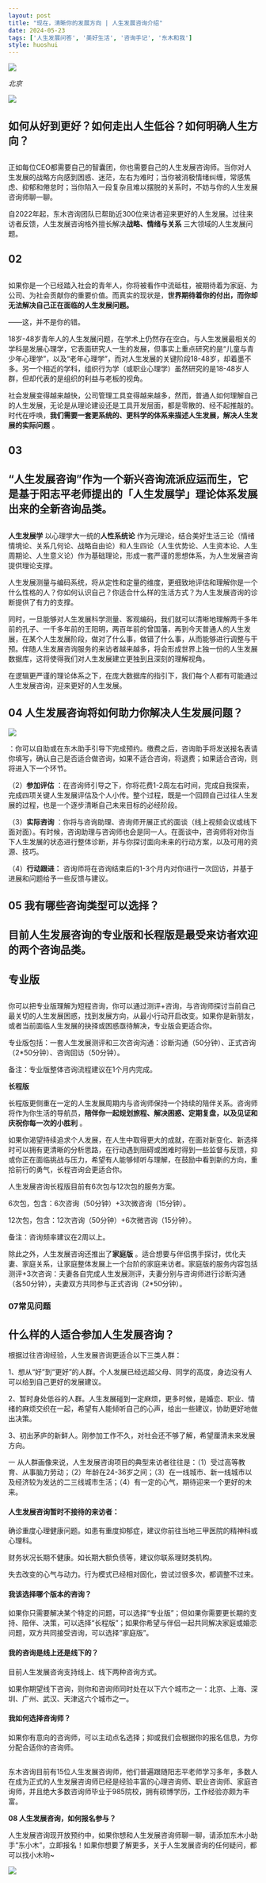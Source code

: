 ```yaml
---
layout: post
title: "现在，清晰你的发展方向 | 人生发展咨询介绍"
date: 2024-05-23
tags: ['人生发展问答', '美好生活', '咨询手记', '东木和我']
style: huoshui
---
```


![](/assets/post_images/2024-05-23-17319183892630.5444897410180571.jpeg)

_北京_

![](/assets/post_images/2024-05-23-17319183892600.608852704168866.jpeg)

##  如何从好到更好？如何走出人生低谷？如何明确人生方向？

##

正如每位CEO都需要自己的智囊团，你也需要自己的人生发展咨询师。当你对人生发展的战略方向感到困惑、迷茫，左右为难时；当你被消极情绪纠缠，常感焦虑、抑郁和倦怠时；当你陷入一段复杂且难以摆脱的关系时，不妨与你的人生发展咨询师聊一聊。  

自2022年起，东木咨询团队已帮助近300位来访者迎来更好的人生发展。过往来访者反馈，人生发展咨询格外擅长解决**战略、情绪与关系**
三大领域的人生发展问题。

  

## **02**

##
如果你是一个已经踏入社会的青年人，你将被看作中流砥柱，被期待着为家庭、为公司、为社会贡献你的重要价值。而真实的现状是，**世界期待着你的付出，而你却无法解决自己正在面临的人生发展问题。**

——这，并不是你的错。

18岁-48岁青年人的人生发展问题，在学术上仍然存在空白。与人生发展最相关的学科是发展心理学，它表面研究人一生的发展，但事实上重点研究的是“儿童与青少年心理学”，以及“老年心理学”，而对人生发展的关键阶段18-48岁，却着墨不多。另一个相近的学科，组织行为学（或职业心理学）虽然研究的是18-48岁人群，但却代表的是组织的利益与老板的视角。

社会发展变得越来越快，公司管理工具变得越来越多，然而，普通人如何理解自己的人生发展，无论是从理论建设还是工具开发层面，都是零散的、经不起推敲的。时代在呼唤，**我们需要一套更系统的、更科学的体系来描述人生发展，解决人生发展的实际问题**
。

  

## **03**

##  “人生发展咨询”作为一个新兴咨询流派应运而生，它是基于阳志平老师提出的「人生发展学」理论体系发展出来的全新咨询品类。

##

**人生发展学** 以心理学大一统的**人性系统论**
作为元理论，结合美好生活三论（情绪情境论、关系几何论、战略自由论）和人生四论（人生优势论、人生资本论、人生周期论、人生意义论）作为基础理论，形成一套严谨的思想体系，为人生发展咨询提供理论支撑。

人生发展测量与编码系统，将从定性和定量的维度，更细致地评估和理解你是一个什么性格的人？你如何认识自己？你适合什么样的生活方式？为人生发展咨询的诊断提供了有力的支撑。

同时，一旦能够对人生发展科学测量、客观编码，我们就可以清晰地理解两千多年前的孔子、一千多年前的王阳明，两百年前的曾国藩，再到今天普通人的人生发展，在某个人生发展阶段，做对了什么事，做错了什么事，从而能够进行调整与干预。伴随人生发展咨询服务的来访者越来越多，将会形成世界上独一份的人生发展数据库，这将使得我们对人生发展建立更独到且深刻的理解视角。

在逻辑更严谨的理论体系之下，在庞大数据库的指引下，我们每个人都有可能通过人生发展咨询，迎来更好的人生发展。

  

## **04 人生发展咨询将如何助力你解决人生发展问题？**

![](/assets/post_images/2024-05-23-17319183895930.10732579389601549.png)

：你可以自助或在东木助手引导下完成预约。缴费之后，咨询助手将发送报名表请你填写，确认自己是否适合做咨询，如果不适合咨询，将退费；如果适合咨询，则将进入下一个环节。

（2）**参加评估**
：在咨询师引导之下，你将花费1-2周左右时间，完成自我探索，完成四项关键人生发展评估及个人小传。整个过程，既是一个回顾自己过往人生发展的过程，也是一个逐步清晰自己未来目标的必经阶段。

（3）**实际咨询**
：你将与咨询助理、咨询师开展正式的面谈（线上视频会议或线下面对面）。有时候，咨询助理与咨询师也会是同一人。在面谈中，咨询师将对你当下人生发展的状态进行整体诊断，并与你探讨面向未来的行动方案，以及可用的资源、技巧。

（4）**行动跟进：** 咨询师将在咨询结束后的1-3个月内对你进行一次回访，并基于进展和问题给予一些反馈与建议。

  

## **05 我有哪些咨询类型可以选择？**

##  目前人生发展咨询的专业版和长程版是最受来访者欢迎的两个咨询品类。

## **专业版**

##
你可以把专业版理解为短程咨询，你可以通过测评+咨询，与咨询师探讨当前自己最关切的人生发展困惑，找到发展方向，从最小行动开启改变。如果你是新朋友，或者当前面临人生发展的抉择或困惑亟待解决，专业版会更适合你。

专业版包括：一套人生发展测评和三次咨询沟通：诊断沟通（50分钟）、正式咨询（2*50分钟）、咨询回访（50分钟）。

备注：专业版整体咨询流程建议在1个月内完成。

**长程版**

长程版更侧重在一定的人生发展周期内与咨询师保持一个持续的陪伴关系。咨询师将作为你生活的导航员，**陪伴你一起规划旅程、解决困惑、定期复盘，以及见证和庆祝你每一次的小胜利**
。

如果你渴望持续追求个人发展，在人生中取得更大的成就，在面对新变化、新选择时可以拥有更清晰的分析思路，在行动遇到阻碍或困难时得到一些监督与反馈，抑或你正在面临挑战与压力，希望有人能够倾听与理解，在鼓励中看到新的方向，重拾前行的勇气，长程咨询会更适合你。

人生发展咨询长程版目前有6次包与12次包的服务方案。

6次包，包含：6次咨询（50分钟）+3次微咨询（15分钟）。

12次包，包含：12次咨询（50分钟）+6次微咨询（15分钟）。

备注：咨询频率建议在2周以上。

除此之外，人生发展咨询还推出了**家庭版**
。适合想要与伴侣携手探讨，优化夫妻、家庭关系，让家庭整体发展上一个台阶的家庭来访者。家庭版的服务内容包括测评+3次咨询：夫妻各自完成人生发展测评，夫妻分别与咨询师进行诊断沟通（各50分钟），夫妻双方共同参与正式咨询（2*50分钟）。

  

### **07常见问题**

## **什么样的人适合参加人生发展咨询？**

根据过往咨询经验，人生发展咨询更适合以下三类人群：

1、想从“好”到“更好”的人群。个人发展已经远超父母、同学的高度，身边没有人可以给到自己更好的发展建议。

2、暂时身处低谷的人群。人生发展碰到一定麻烦，更多时候，是婚恋、职业、情绪的麻烦交织在一起，希望有人能倾听自己的心声，给出一些建议，协助更好地做出决策。

3、初出茅庐的新鲜人。刚参加工作不久，对社会还不够了解，希望厘清未来发展方向。

一
从人群画像来说，人生发展咨询项目的典型来访者往往是：（1）受过高等教育、从事脑力劳动；（2）年龄在24-36岁之间；（3）在一线城市、新一线城市以及经济较为发达的二三线城市生活；（4）有一定的心气，期待迎来一个更好的未来。

#### **人生发展咨询暂时不接待的来访者：**

确诊重度心理健康问题。如患有重度抑郁症，建议你前往当地三甲医院的精神科或心理科。

财务状况长期不健康。如长期大额负债等，建议你联系理财类机构。

失去改变的心气与动力。行为模式已经相对固化，尝试过很多次，都调整不过来。

#### **我该选择哪个版本的咨询？**

如果你只需要解决某个特定的问题，可以选择“专业版”；但如果你需要更长期的支持、陪伴、决策，可以选择“长程版”；如果你希望与伴侣一起共同解决家庭或婚恋问题，双方共同接受咨询，可以选择“家庭版”。

#### **我的咨询是线上还是线下的？**

目前人生发展咨询支持线上、线下两种咨询方式。

如果你期望线下咨询，则你和咨询师同时处在以下六个城市之一：北京、上海、深圳、广州、武汉、天津这六个城市之一。

#### **我如何选择咨询师？**

如果你有意向的咨询师，可以主动点名选择；抑或我们会根据你的报名信息，为你分配合适你的咨询师。

##
东木咨询目前有15位人生发展咨询师，他们普遍跟随阳志平老师学习多年，多数人在成为正式的人生发展咨询师已经是经验丰富的心理咨询师、职业咨询师、家庭咨询师，并且绝大多数咨询师毕业于985院校，拥有硕博学历，工作经验亦颇为丰富。

**08 人生发展咨询，如何报名参与？**

人生发展咨询现开放预约中，如果你想和人生发展咨询师聊一聊，请添加东木小助手“东小木”，立即报名！如果你想要了解更多，关于人生发展咨询的任何疑问，都可以找小木哟~

![](/assets/post_images/2024-05-23-17319183894940.5761174577093002.png)